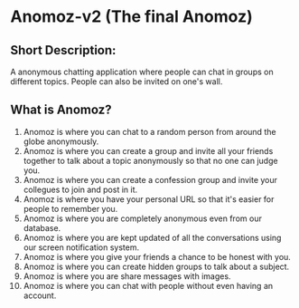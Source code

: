 # Anomoz-v2 (The final Anomoz)

## Short Description:
A anonymous chatting application where people can chat in groups on different topics. People can also be invited on one's wall.

## What is Anomoz?
1) Anomoz is where you can chat to a random person from around the globe anonymously.
2) Anomoz is where you can create a group and invite all your friends together to talk about a topic anonymously so that no one can judge you.
3) Anomoz is where you can create a confession group and invite your collegues to join and post in it.
4) Anomoz is where you have your personal URL so that it's easier for people to remember you.
5) Anomoz is where you are completely anonymous even from our database.
6) Anomoz is where you are kept updated of all the conversations using our screen notification system.
7) Anomoz is where you give your friends a chance to be honest with you.
8) Anomoz is where you can create hidden groups to talk about a subject.
9) Anomoz is where you are share messages with images.
10) Anomoz is where you can chat with people without even having an account.
